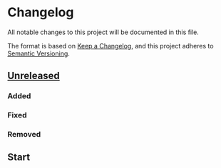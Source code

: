 # Changelog

All notable changes to this project will be documented in this file.

The format is based on
[Keep a Changelog](https://keepachangelog.com/en/1.0.0/), and this project
adheres to [Semantic Versioning](https://semver.org/spec/v2.0.0.html).

<!-- changelog follows -->

## [Unreleased](https://github.com/jmuelbert/checkconnect/compare/0.0.0...HEAD)

### Added

### Fixed

### Removed

## Start
